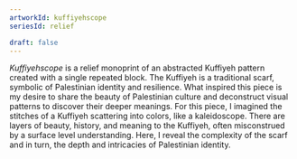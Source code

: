 ```yaml
---
artworkId: kuffiyehscope
seriesId: relief

draft: false
---
```


*Kuffiyehscope* is a relief monoprint of an abstracted Kuffiyeh pattern created with a single repeated block. The Kuffiyeh is a traditional scarf, symbolic of Palestinian identity and resilience. What inspired this piece is my desire to share the beauty of Palestinian culture and deconstruct visual patterns to discover their deeper meanings. For this piece, I imagined the stitches of a Kuffiyeh scattering into colors, like a kaleidoscope. There are layers of beauty, history, and meaning to the Kuffiyeh, often misconstrued by a surface level understanding. Here, I reveal the complexity of the scarf and in turn, the depth and intricacies of Palestinian identity.
